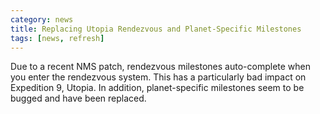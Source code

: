 ```yaml
---
category: news
title: Replacing Utopia Rendezvous and Planet-Specific Milestones
tags: [news, refresh]
---
```


Due to a recent NMS patch, rendezvous milestones auto-complete when you enter the rendezvous system. This has a particularly bad impact on Expedition 9, Utopia. In addition, planet-specific milestones seem to be bugged and have been replaced.